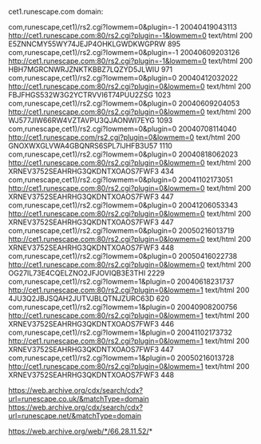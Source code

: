 cet1.runescape.com domain:

com,runescape,cet1)/rs2.cgi?lowmem=0&plugin=-1 20040419043113 http://cet1.runescape.com:80/rs2.cgi?plugin=-1&lowmem=0 text/html 200 E5ZNNCMY55WY74JEJP4OHKLGWDKWGPRW 895
com,runescape,cet1)/rs2.cgi?lowmem=0&plugin=-1 20040609203126 http://cet1.runescape.com:80/rs2.cgi?plugin=-1&lowmem=0 text/html 200 HBH7MGRCNWRJZNKTKBBZ7LQZYD5JLWIU 971
com,runescape,cet1)/rs2.cgi?lowmem=0&plugin=0 20040412032022 http://cet1.runescape.com:80/rs2.cgi?plugin=0&lowmem=0 text/html 200 FBJFHGS532W3G2YCTRVVI6T74PUU2ZSG 1023
com,runescape,cet1)/rs2.cgi?lowmem=0&plugin=0 20040609204053 http://cet1.runescape.com:80/rs2.cgi?plugin=0&lowmem=0 text/html 200 WJ577JIW66RW4VZTAVPU3QJAONWI7EYG 1093
com,runescape,cet1)/rs2.cgi?lowmem=0&plugin=0 20040708114040 http://cet1.runescape.com/rs2.cgi?plugin=0&lowmem=0 text/html 200 GNOXWXGLVWA4GBQNRS6SPL7IJHFB3U57 1110
com,runescape,cet1)/rs2.cgi?lowmem=0&plugin=0 20040818062023 http://cet1.runescape.com:80/rs2.cgi?plugin=0&lowmem=0 text/html 200 XRNEV3752SEAHRHG3QKDNTXOAOS7FWF3 434
com,runescape,cet1)/rs2.cgi?lowmem=0&plugin=0 20041102173051 http://cet1.runescape.com:80/rs2.cgi?plugin=0&lowmem=0 text/html 200 XRNEV3752SEAHRHG3QKDNTXOAOS7FWF3 447
com,runescape,cet1)/rs2.cgi?lowmem=0&plugin=0 20041206053343 http://cet1.runescape.com:80/rs2.cgi?plugin=0&lowmem=0 text/html 200 XRNEV3752SEAHRHG3QKDNTXOAOS7FWF3 447
com,runescape,cet1)/rs2.cgi?lowmem=0&plugin=0 20050216013719 http://cet1.runescape.com:80/rs2.cgi?plugin=0&lowmem=0 text/html 200 XRNEV3752SEAHRHG3QKDNTXOAOS7FWF3 448
com,runescape,cet1)/rs2.cgi?lowmem=0&plugin=0 20050416022738 http://cet1.runescape.com:80/rs2.cgi?plugin=0&lowmem=0 text/html 200 OG27IL73E4CQELZNO2JFJOVIQB3E3THI 2229
com,runescape,cet1)/rs2.cgi?lowmem=1&plugin=0 20040618231737 http://cet1.runescape.com:80/rs2.cgi?plugin=0&lowmem=1 text/html 200 4JU3Q2JBJSQAH2JUTVJBLQTNJZURC63D 620
com,runescape,cet1)/rs2.cgi?lowmem=1&plugin=0 20040908200756 http://cet1.runescape.com:80/rs2.cgi?plugin=0&lowmem=1 text/html 200 XRNEV3752SEAHRHG3QKDNTXOAOS7FWF3 446
com,runescape,cet1)/rs2.cgi?lowmem=1&plugin=0 20041102173732 http://cet1.runescape.com:80/rs2.cgi?plugin=0&lowmem=1 text/html 200 XRNEV3752SEAHRHG3QKDNTXOAOS7FWF3 447
com,runescape,cet1)/rs2.cgi?lowmem=1&plugin=0 20050216013728 http://cet1.runescape.com:80/rs2.cgi?plugin=0&lowmem=1 text/html 200 XRNEV3752SEAHRHG3QKDNTXOAOS7FWF3 448


https://web.archive.org/cdx/search/cdx?url=runescape.co.uk/&matchType=domain
https://web.archive.org/cdx/search/cdx?url=runescape.net/&matchType=domain


https://web.archive.org/web/*/66.28.11.52/*
